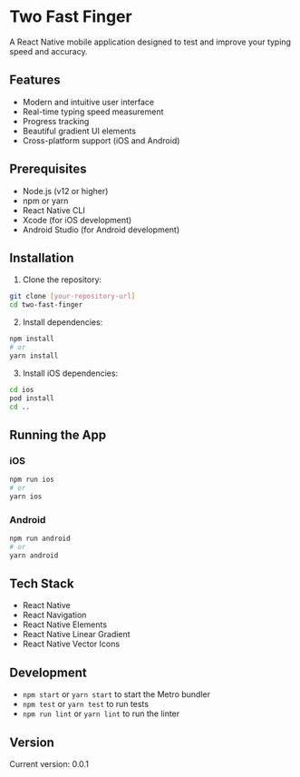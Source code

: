 # Two Fast Finger

A React Native mobile application designed to test and improve your typing speed and accuracy.

## Features

- Modern and intuitive user interface
- Real-time typing speed measurement
- Progress tracking
- Beautiful gradient UI elements
- Cross-platform support (iOS and Android)

## Prerequisites

- Node.js (v12 or higher)
- npm or yarn
- React Native CLI
- Xcode (for iOS development)
- Android Studio (for Android development)

## Installation

1. Clone the repository:
```bash
git clone [your-repository-url]
cd two-fast-finger
```

2. Install dependencies:
```bash
npm install
# or
yarn install
```

3. Install iOS dependencies:
```bash
cd ios
pod install
cd ..
```

## Running the App

### iOS
```bash
npm run ios
# or
yarn ios
```

### Android
```bash
npm run android
# or
yarn android
```

## Tech Stack

- React Native
- React Navigation
- React Native Elements
- React Native Linear Gradient
- React Native Vector Icons

## Development

- `npm start` or `yarn start` to start the Metro bundler
- `npm test` or `yarn test` to run tests
- `npm run lint` or `yarn lint` to run the linter

## Version

Current version: 0.0.1
